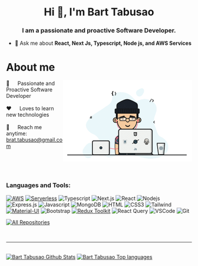 
<!-- Intro  -->
<h1 align="center">Hi 👋, I'm Bart Tabusao</h1>
<h3 align="center">I am a passionate and proactive Software Developer.</h3>

- 💬 Ask me about **React, Next Js, Typescript, Node js, and AWS Services**


<!-- About Section -->
 # About me

<p>
 <img align="right" width="350" src="/img/coding.gif" alt="Coding gif" />
  
 🚀 &emsp; Passionate and Proactive Software Developer <br/><br/>
 ❤️ &emsp; Loves to learn new technologies <br/><br/>
 📧 &emsp; Reach me anytime: brat.tabusao@gmail.com <br/><br/>
 
</p>

<br/>
<br/>

<h3 align="left">Languages and Tools:</h3>

[![AWS](https://img.shields.io/badge/AWS-Amazon%20Web%20Services-orange?style=for-the-badge&logo=amazon-aws&logoColor=white)](https://aws.amazon.com/)
[![Serverless](https://img.shields.io/badge/Serverless-Framework-orange?style=for-the-badge&logo=serverless&logoColor=white)](https://www.serverless.com/)
![Typescript](https://img.shields.io/badge/Typescript-007acc?style=for-the-badge&labelColor=black&logo=typescript&logoColor=007acc)
![Next.js](https://img.shields.io/badge/next.js-000000?style=for-the-badge&logo=nextdotjs&logoColor=white)
![React](https://img.shields.io/badge/-React-61DBFB?style=for-the-badge&labelColor=black&logo=react&logoColor=61DBFB)
![Nodejs](https://img.shields.io/badge/Nodejs-3C873A?style=for-the-badge&labelColor=black&logo=node.js&logoColor=3C873A)
![Express.js](https://img.shields.io/badge/Express.js-000000?style=for-the-badge&logo=express&logoColor=white)
![Javascript](https://img.shields.io/badge/Javascript-F0DB4F?style=for-the-badge&labelColor=black&logo=javascript&logoColor=F0DB4F)
![MongoDB](https://img.shields.io/badge/MongoDB-4EA94B?style=for-the-badge&logo=mongodb&logoColor=white)
![HTML](https://img.shields.io/badge/HTML5-E34F26?style=for-the-badge&logo=html5&logoColor=white)
![CSS3](https://img.shields.io/badge/CSS3-1572B6?style=for-the-badge&logo=css3&logoColor=white)
![Tailwind](https://img.shields.io/badge/Tailwind_CSS-092749?style=for-the-badge&logo=tailwindcss&logoColor=06B6D4&labelColor=000000)
[![Material-UI](https://img.shields.io/badge/Material--UI-0081CB?style=for-the-badge&logo=material-ui&logoColor=white)](https://material-ui.com/)
![Bootstrap](https://img.shields.io/badge/Bootstrap-563D7C?style=for-the-badge&logo=bootstrap&logoColor=white)
[![Redux Toolkit](https://img.shields.io/badge/Redux_Toolkit-764ABC?style=for-the-badge&logo=redux&logoColor=white)](https://redux-toolkit.js.org/)
![React Query](https://img.shields.io/badge/-React_Query-FF4154?style=for-the-badge&logo=react%20query&logoColor=white)
![VSCode](https://img.shields.io/badge/Visual_Studio-0078d7?style=for-the-badge&logo=visual%20studio&logoColor=white)
![Git](https://img.shields.io/badge/Git-F05032?style=for-the-badge&logo=git&logoColor=white)

<p align="left">
  <a href="https://github.com/Bart-15?tab=repositories" target="_blank"><img alt="All Repositories" title="All Repositories" src="https://img.shields.io/badge/-All%20Repos-2962FF?style=for-the-badge&logo=koding&logoColor=white"/></a>
</p>



<br/>
<hr/>
<br/>

<a> 
  <a href="https://github.com/Bart-15"><img alt="Bart Tabusao Github Stats" src="https://denvercoder1-github-readme-stats.vercel.app/api?username=Bart-15&show_icons=true&count_private=true&theme=react&border_color=7F3FBF&bg_color=0D1117&title_color=F85D7F&icon_color=F8D866" height="192px" width="49.5%"/></a>
  <a href="https://github.com/Bart-15"><img alt="Bart Tabusao Top languages" src="https://denvercoder1-github-readme-stats.vercel.app/api/top-langs/?username=Bart-15&langs_count=8&layout=compact&theme=react&border_color=7F3FBF&bg_color=0D1117&title_color=F85D7F&icon_color=F8D866" height="192px" width="49.5%"/></a>
  <br/>
</a>
